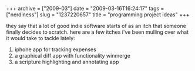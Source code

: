 +++
archive = ["2009-03"]
date = "2009-03-16T16:24:17"
tags = ["nerdiness"]
slug = "1237220657"
title = "programming project ideas"
+++

they say that a lot of good indie software starts of as an itch that
someone finally decides to scratch. here are a few itches i've been
mulling over what it would take to tackle lately:

1. iphone app for tracking expenses
2. a graphical diff app with functionality winmerge
3. a scripture highlighting and annotating app

